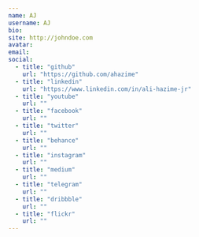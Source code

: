 ```yaml
---
name: AJ
username: AJ
bio:
site: http://johndoe.com
avatar: 
email: 
social:
  - title: "github"
    url: "https://github.com/ahazime"
  - title: "linkedin"
    url: "https://www.linkedin.com/in/ali-hazime-jr"
  - title: "youtube"
    url: ""
  - title: "facebook"
    url: ""
  - title: "twitter"
    url: ""
  - title: "behance"
    url: ""
  - title: "instagram"
    url: ""
  - title: "medium"
    url: ""
  - title: "telegram"
    url: ""
  - title: "dribbble"
    url: ""
  - title: "flickr"
    url: ""
---
```

